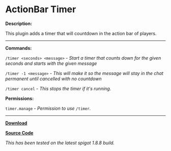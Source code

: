 # ActionBar Timer

**Description:**

This plugin adds a timer that will countdown in the action bar of players.

___

**Commands:**

`/timer <seconds> <message>` - *Start a timer that counts down for the given seconds and starts with the given message*

`/timer -1 <message>` - *This will make it so the message will stay in the chat permanent until cancelled with no countdown*

`/timer cancel` - *This stops the timer if it's running.*

**Permissions:**

`timer.manage` - *Permission to use* `/timer`*.*
___

[**Download**](https://github.com/LeonTG77/ActionTimer/releases)

[**Source Code**](https://github.com/LeonTG77/ActionTimer)

*This has been tested on the latest spigot 1.8.8 build.*
